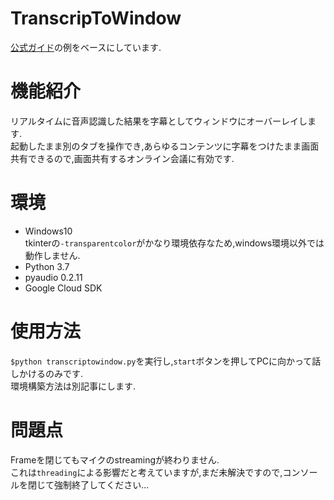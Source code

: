 # TranscripToWindow  
[公式ガイド](https://github.com/GoogleCloudPlatform/python-docs-samples/blob/master/speech/microphone/transcribe_streaming_mic.py)の例をベースにしています.  
  
# 機能紹介  
リアルタイムに音声認識した結果を字幕としてウィンドウにオーバーレイします.  
起動したまま別のタブを操作でき,あらゆるコンテンツに字幕をつけたまま画面共有できるので,画面共有するオンライン会議に有効です.  
  
# 環境  
* Windows10  
tkinterの`-transparentcolor`がかなり環境依存なため,windows環境以外では動作しません.  
* Python 3.7  
* pyaudio 0.2.11  
* Google Cloud SDK  

# 使用方法  
`$python transcriptowindow.py`を実行し,`start`ボタンを押してPCに向かって話しかけるのみです.  
環境構築方法は別記事にします.  
  
# 問題点  
Frameを閉じてもマイクのstreamingが終わりません.  
これは`threading`による影響だと考えていますが,まだ未解決ですので,コンソールを閉じて強制終了してください...  